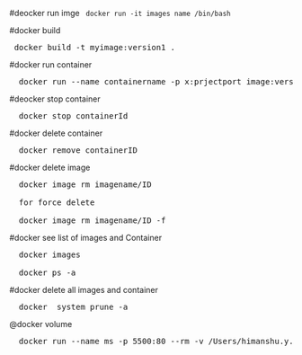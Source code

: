 #deocker run imge
<code> docker run -it images name /bin/bash </code>

#docker build
<pre> docker build -t myimage:version1 .  </pre>

#docker run container
<pre>
  docker run --name containername -p x:prjectport image:version
</pre>

#deocker stop container
<pre>
  docker stop containerId
</pre>

#docker delete container
<pre>
  docker remove containerID
</pre>

#docker delete image
<pre>
  docker image rm imagename/ID

  for force delete

  docker image rm imagename/ID -f
</pre>

#docker see list of images and Container
<pre>
  docker images

  docker ps -a
</pre>

#docker delete all images and container
<pre>
  docker  system prune -a
</pre>
@docker volume
<pre>
  docker run --name ms -p 5500:80 --rm -v /Users/himanshu.y.sharma/Desktop/dockerpr/index.js:/myapp:v1 your_image_name

</pre>
